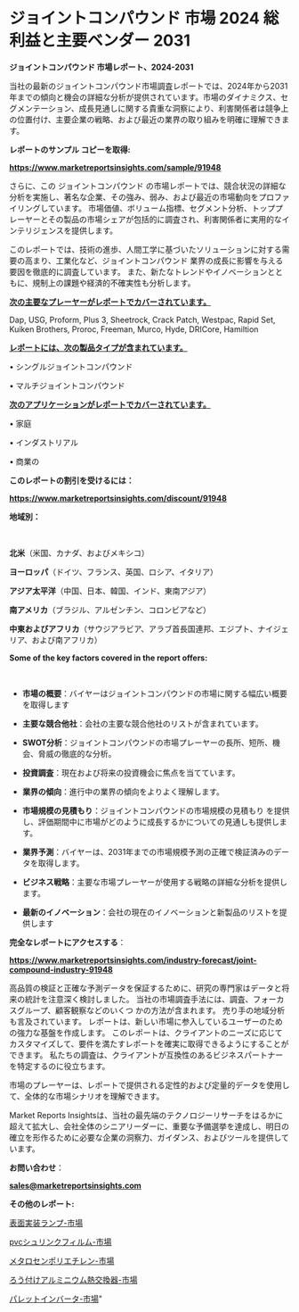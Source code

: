 # ジョイントコンパウンド 市場 2024 総利益と主要ベンダー 2031

<strong>ジョイントコンパウンド 市場レポート、2024-2031</strong>

当社の最新のジョイントコンパウンド市場調査レポートでは、2024年から2031年までの傾向と機会の詳細な分析が提供されています。市場のダイナミクス、セグメンテーション、成長見通しに関する貴重な洞察により、利害関係者は競争上の位置付け、主要企業の戦略、および最近の業界の取り組みを明確に理解できます。



<strong>レポートのサンプル コピーを取得:</strong> <a href=https://www.marketreportsinsights.com/sample/91948>

<strong><u>https://www.marketreportsinsights.com/sample/91948</u></strong></a>

さらに、この ジョイントコンパウンド の市場レポートでは、競合状況の詳細な分析を実施し、著名な企業、その強み、弱み、および最近の市場動向をプロファイリングしています。 市場価値、ボリューム指標、セグメント分析、トッププレーヤーとその製品の市場シェアが包括的に調査され、利害関係者に実用的なインテリジェンスを提供します。

このレポートでは、技術の進歩、人間工学に基づいたソリューションに対する需要の高まり、工業化など、ジョイントコンパウンド 業界の成長に影響を与える要因を徹底的に調査しています。 また、新たなトレンドやイノベーションとともに、規制上の課題や経済的不確実性も分析します。



<strong><u>次の主要なプレーヤーがレポートでカバーされています。</u></strong>

Dap, USG, Proform, Plus 3, Sheetrock, Crack Patch, Westpac, Rapid Set, Kuiken Brothers, Proroc, Freeman, Murco, Hyde, DRICore, Hamiltion



<strong><u><b>レポートには、次の製品タイプが含まれています。</b></u></strong>

• シングルジョイントコンパウンド

• マルチジョイントコンパウンド



<strong><u><b>次のアプリケーションがレポートでカバーされています。</b></u></strong>

• 家庭

• インダストリアル

• 商業の



<strong><b>このレポートの割引を受けるには：</b></strong>

<a href=https://www.marketreportsinsights.com/discount/91948>

<strong><u>https://www.marketreportsinsights.com/discount/91948</u></strong></a>



<strong>地域別：</strong>

<strong> </strong>



<strong>北米</strong>（米国、カナダ、およびメキシコ）



<strong>ヨーロッパ</strong>（ドイツ、フランス、英国、ロシア、イタリア）



<strong>アジア太平洋</strong>（中国、日本、韓国、インド、東南アジア）



<strong>南アメリカ</strong>（ブラジル、アルゼンチン、コロンビアなど）



<strong>中東およびアフリカ</strong>（サウジアラビア、アラブ首長国連邦、エジプト、ナイジェリア、および南アフリカ）



<strong>Some of the key factors covered in the report offers:</strong>

<strong> </strong>
<ul>
  <li>

<strong>市場の概要</strong>：バイヤーはジョイントコンパウンドの市場に関する幅広い概要を取得します</li>
  <li>

<strong>主要な競合他社</strong>：会社の主要な競合他社のリストが含まれています。</li>
  <li>

<strong>SWOT分析</strong>：ジョイントコンパウンドの市場プレーヤーの長所、短所、機会、脅威の徹底的な分析。</li>
  <li>

<strong>投資調査</strong>：現在および将来の投資機会に焦点を当てています。</li>
  <li>

<strong>業界の傾向</strong>：進行中の業界の傾向をよりよく理解します。</li>
  <li>

<strong>市場規模の見積もり</strong>：ジョイントコンパウンドの市場規模の見積もり を提供し、評価期間中に市場がどのように成長するかについての見通しも提供します。</li>
  <li>

<strong>業界予測</strong>：バイヤーは、2031年までの市場規模予測の正確で検証済みのデータを取得します。</li>
  <li>

<strong>ビジネス戦略</strong>：主要な市場プレーヤーが使用する戦略の詳細な分析を提供します。</li>
  <li>

<strong>最新のイノベーション</strong>：会社の現在のイノベーションと新製品のリストを提供します</li>
</ul>


<strong>完全なレポートにアクセスする</strong>：

<a href=https://www.marketreportsinsights.com/industry-forecast/joint-compound-industry-91948>

<strong><u>https://www.marketreportsinsights.com/industry-forecast/joint-compound-industry-91948</u></strong></a>

高品質の検証と正確な予測データを保証するために、研究の専門家はデータと将来の統計を注意深く検討しました。 当社の市場調査手法には、調査、フォーカスグループ、顧客観察などのいくつ かの方法が含まれます。 売り手の地域分析も言及されています。 レポートは、新しい市場に参入しているユーザーのための強力な基盤を作成します。 このレポートは、クライアントのニーズに応じてカスタマイズして、要件を満たすレポートを確実に取得できるようにすることができます。 私たちの調査は、クライアントが互換性のあるビジネスパートナーを特定するのに役立ちます。

市場のプレーヤーは、レポートで提供される定性的および定量的データを使用して、全体的な市場シナリオを理解できます。

Market Reports Insightsは、当社の最先端のテクノロジーリサーチをはるかに超えて拡大し、会社全体のシニアリーダーに、重要な予備選挙を達成し、明日の確立を形作るために必要な企業の洞察力、ガイダンス、およびツールを提供しています。



<strong><b>お問い合わせ</b></strong>：

<a href=mailto:sales@marketreportsinsights.com>

<strong><u>sales@marketreportsinsights.com</u></strong></a>



<strong>その他のレポート:</strong>

<a href=https://www.linkedin.com/pulse/表面実装ランプ-市場-2023-総利益と主要ベンダー-2030-consumer-connection-collective-360-zqdcf/>表面実装ランプ-市場</a>

<a href=https://www.linkedin.com/pulse/pvcシュリンクフィルム-市場-2023-新興市場-将来の動向と市場需要-2030-pr-news-hub-kcdbf/>pvcシュリンクフィルム-市場</a>

<a href=https://www.linkedin.com/pulse/メタロセンポリエチレン-市場-2023-競争分析と事業成長-2030-analytics-achievers-24-analysis-sbrxc/>メタロセンポリエチレン-市場</a>

<a href=https://www.linkedin.com/pulse/ろう付けアルミニウム熱交換器-市場-2023-競争分析と事業成長-2030-badkf/>ろう付けアルミニウム熱交換器-市場</a>

<a href=https://www.linkedin.com/pulse/パレットインバータ-市場-2023-swot-分析と最新イノベーション-dcywf/>パレットインバータ-市場</a>"

